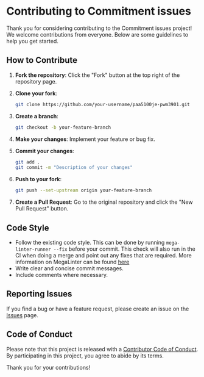 # Contributing to Commitment issues

Thank you for considering contributing to the Commitment issues project! We welcome contributions from everyone. Below are some guidelines to help you get started.

## How to Contribute

1. **Fork the repository**: Click the "Fork" button at the top right of the repository page.

2. **Clone your fork**:
    <!-- markdown-link-check-disable -->
    ```sh
    git clone https://github.com/your-username/paa5100je-pwm3901.git
    ```
    <!-- markdown-link-check-enable -->

3. **Create a branch**:

    ```sh
    git checkout -b your-feature-branch
    ```

4. **Make your changes**: Implement your feature or bug fix.

5. **Commit your changes**:

    ```sh
    git add .
    git commit -m "Description of your changes"
    ```

6. **Push to your fork**:

    ```sh
    git push --set-upstream origin your-feature-branch
    ```

7. **Create a Pull Request**: Go to the original repository and click the "New Pull Request" button.

## Code Style

- Follow the existing code style. This can be done by running `mega-linter-runner --fix` before your commit. This check will also run in the CI when doing a merge and point out any fixes that are required. More information on MegaLinter can be found [here](https://megalinter.io/latest/)
- Write clear and concise commit messages.
- Include comments where necessary.

## Reporting Issues

If you find a bug or have a feature request, please create an issue on the [Issues](https://github.com/dysonltd/paa5100je-pwm3901/issues) page.

## Code of Conduct

Please note that this project is released with a [Contributor Code of Conduct](CODE_OF_CONDUCT.md). By participating in this project, you agree to abide by its terms.

Thank you for your contributions!

